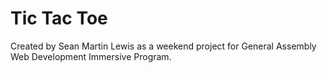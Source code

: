 # Tic Tac Toe

Created by Sean Martin Lewis as a weekend project for General Assembly Web Development Immersive Program.  

